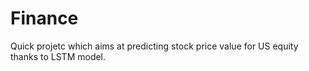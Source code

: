 # Finance

Quick projetc which aims at predicting stock price value for US equity thanks to LSTM model.
